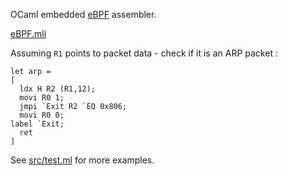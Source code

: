 OCaml embedded [eBPF](https://qmonnet.github.io/whirl-offload/2016/09/01/dive-into-bpf/) assembler.

[eBPF.mli](src/eBPF.mli)

Assuming `R1` points to packet data - check if it is an ARP packet :

```
let arp =
[
  ldx H R2 (R1,12);
  movi R0 1;
  jmpi `Exit R2 `EQ 0x806;
  movi R0 0;
label `Exit;
  ret
]
```

See [src/test.ml](src/test.ml) for more examples.

